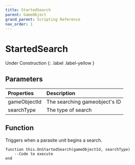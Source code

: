 ```yaml
---
title: StartedSearch
parent: GameObject
grand_parent: Scripting Reference
nav_order: 1
---
```


# StartedSearch
Under Construction
{: .label .label-yellow }

## Parameters

|Properties|Description|
|:-|:-|
|gameObjectId|The searching gameobject's ID|
|searchType|The type of search|

## Function

Triggers when a parasite unit begins a search.

```
function this.OnStartedSearch(gameObjectId, searchType) 
	--Code to execute
end
```